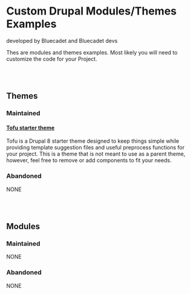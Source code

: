 # Custom Drupal Modules/Themes Examples
developed by Bluecadet and Bluecadet devs

Thes are modules and themes examples. Most likely you will need to customize the code for your Project.

<br>
<br>

## Themes

### Maintained

#### [Tofu starter theme](https://github.com/proeung/tofu)
Tofu is a Drupal 8 starter theme designed to keep things simple while providing template suggestion files and useful preprocess functions for your project. This is a theme that is not meant to use as a parent theme, however, feel free to remove or add components to fit your needs.

### Abandoned
NONE

<br>
<br>

## Modules

### Maintained
NONE

### Abandoned
NONE